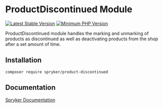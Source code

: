 # ProductDiscontinued Module
[![Latest Stable Version](https://poser.pugx.org/spryker/product-discontinued/v/stable.svg)](https://packagist.org/packages/spryker/product-discontinued)
[![Minimum PHP Version](https://img.shields.io/badge/php-%3E%3D%207.4-8892BF.svg)](https://php.net/)

ProductDiscontinued module handles the marking and unmarking of products as discontinued as well as deactivating products from the shop after a set amount of time.

## Installation

```
composer require spryker/product-discontinued
```

## Documentation

[Spryker Documentation](https://academy.spryker.com/developing_with_spryker/module_guide/modules.html)
